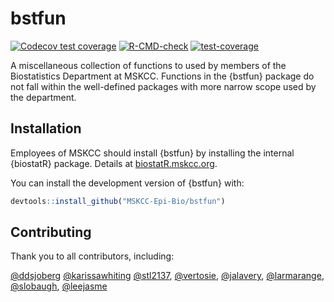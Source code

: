 
<!-- README.md is generated from README.Rmd. Please edit that file -->

# bstfun

<!-- badges: start -->

[![Codecov test
coverage](https://codecov.io/gh/MSKCC-Epi-Bio/bstfun/branch/main/graph/badge.svg)](https://app.codecov.io/gh/MSKCC-Epi-Bio/bstfun?branch=main)
[![R-CMD-check](https://github.com/MSKCC-Epi-Bio/bstfun/actions/workflows/R-CMD-check.yaml/badge.svg)](https://github.com/MSKCC-Epi-Bio/bstfun/actions/workflows/R-CMD-check.yaml)
[![test-coverage](https://github.com/MSKCC-Epi-Bio/bstfun/actions/workflows/test-coverage.yaml/badge.svg)](https://github.com/MSKCC-Epi-Bio/bstfun/actions/workflows/test-coverage.yaml)
<!-- badges: end -->

A miscellaneous collection of functions to used by members of the
Biostatistics Department at MSKCC. Functions in the {bstfun} package do
not fall within the well-defined packages with more narrow scope used by
the department.

## Installation

Employees of MSKCC should install {bstfun} by installing the internal
{biostatR} package. Details at
[biostatR.mskcc.org](https://github.mskcc.org/pages/datadojo/biostatR/index.html).

You can install the development version of {bstfun} with:

``` r
devtools::install_github("MSKCC-Epi-Bio/bstfun")
```

## Contributing

Thank you to all contributors, including:

[@ddsjoberg](https://github.com/ddsjoberg)
[@karissawhiting](https://github.com/karissawhiting)
[@stl2137](https://github.com/stl2137),
[@vertosie](https://github.com/vertosie),
[@jalavery](https://github.com/jalavery),
[@larmarange](https://github.com/larmarange),
[@slobaugh](https://github.com/slobaugh),
[@leejasme](https://github.com/leejasme)
